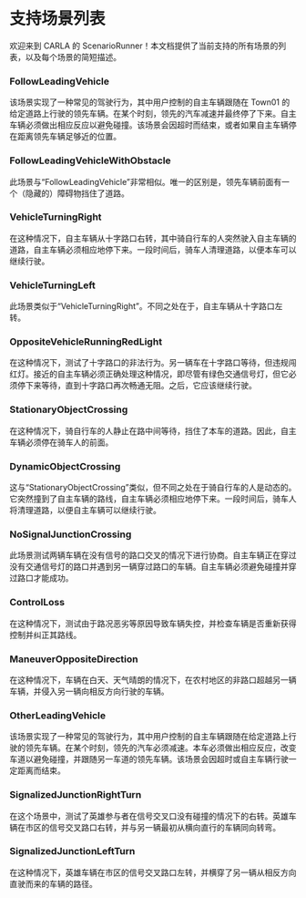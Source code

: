 # 支持场景列表

欢迎来到 CARLA 的 ScenarioRunner！本文档提供了当前支持的所有场景的列表，以及每个场景的简短描述。

### FollowLeadingVehicle
该场景实现了一种常见的驾驶行为，其中用户控制的自主车辆跟随在 Town01 的给定道路上行驶的领先车辆。在某个时刻，领先的汽车减速并最终停了下来。自主车辆必须做出相应反应以避免碰撞。该场景会因超时而结束，或者如果自主车辆停在距离领先车辆足够近的位置。

### FollowLeadingVehicleWithObstacle
此场景与“FollowLeadingVehicle”非常相似。唯一的区别是，领先车辆前面有一个（隐藏的）障碍物挡住了道路。

### VehicleTurningRight
在这种情况下，自主车辆从十字路口右转，其中骑自行车的人突然驶入自主车辆的道路，自主车辆必须相应地停下来。一段时间后，骑车人清理道路，以便本车可以继续行驶。

### VehicleTurningLeft
此场景类似于“VehicleTurningRight”。不同之处在于，自主车辆从十字路口左转。

### OppositeVehicleRunningRedLight
在这种情况下，测试了十字路口的非法行为。另一辆车在十字路口等待，但违规闯红灯。接近的自主车辆必须正确处理这种情况，即尽管有绿色交通信号灯，但它必须停下来等待，直到十字路口再次畅通无阻。之后，它应该继续行驶。

### StationaryObjectCrossing
在这种情况下，骑自行车的人静止在路中间等待，挡住了本车的道路。因此，自主车辆必须停在骑车人的前面。

### DynamicObjectCrossing
这与“StationaryObjectCrossing”类似，但不同之处在于骑自行车的人是动态的。它突然撞到了自主车辆的路线，自主车辆必须相应地停下来。一段时间后，骑车人将清理道路，以便自主车辆可以继续行驶。

### NoSignalJunctionCrossing
此场景测试两辆车辆在没有信号的路口交叉的情况下进行协商。自主车辆正在穿过没有交通信号灯的路口并遇到另一辆穿过路口的车辆。自主车辆必须避免碰撞并穿过路口才能成功。

### ControlLoss
在这种情况下，测试由于路况恶劣等原因导致车辆失控，并检查车辆是否重新获得控制并纠正其路线。 

### ManeuverOppositeDirection
在这种情况下，车辆在白天、天气晴朗的情况下，在农村地区的非路口超越另一辆车辆，并侵入另一辆向相反方向行驶的车辆。 

### OtherLeadingVehicle
该场景实现了一种常见的驾驶行为，其中用户控制的自主车辆跟随在给定道路上行驶的领先车辆。在某个时刻，领先的汽车必须减速。本车必须做出相应反应，改变车道以避免碰撞，并跟随另一车道的领先车辆。该场景会因超时或自主车辆行驶一定距离而结束。

### SignalizedJunctionRightTurn
在这个场景中，测试了英雄参与者在信号交叉口没有碰撞的情况下的右转。英雄车辆在市区的信号交叉路口右转，并与另一辆最初从横向直行的车辆同向转弯。 

### SignalizedJunctionLeftTurn
在这种情况下，英雄车辆在市区的信号交叉路口左转，并横穿了另一辆从相反方向直驶而来的车辆的路径。
